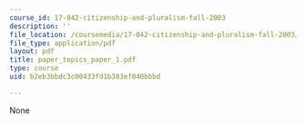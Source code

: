 ```yaml
---
course_id: 17-042-citizenship-and-pluralism-fall-2003
description: ''
file_location: /coursemedia/17-042-citizenship-and-pluralism-fall-2003/b2eb3bbdc3c00433fd1b383ef040bbbd_paper_topics_paper_1.pdf
file_type: application/pdf
layout: pdf
title: paper_topics_paper_1.pdf
type: course
uid: b2eb3bbdc3c00433fd1b383ef040bbbd

---
```

None